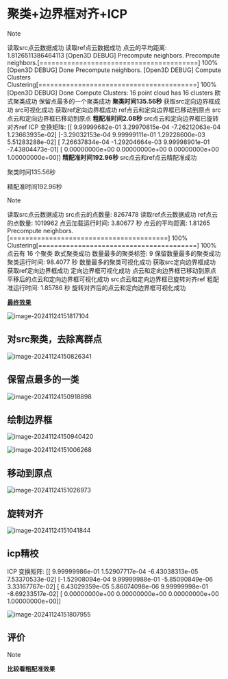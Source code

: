 # 聚类+边界框对齐+ICP

> [!NOTE]
>
> 读取src点云数据成功
> 读取ref点云数据成功
> 点云的平均距离: 1.8126511386464113
> [Open3D DEBUG] Precompute neighbors.
> Precompute neighbors.[========================================] 100%
> [Open3D DEBUG] Done Precompute neighbors.
> [Open3D DEBUG] Compute Clusters
> Clustering[========================================] 100%
> [Open3D DEBUG] Done Compute Clusters: 16
> point cloud has 16 clusters
> 欧式聚类成功
> 保留点最多的一个聚类成功
> **聚类时间135.56秒**
> 获取src定向边界框成功
> src可视化成功
> 获取ref定向边界框成功
> ref点云和定向边界框已移动到原点
> src点云和定向边界框已移动到原点
> **粗配准时间2.08秒**
> src点云和定向边界框已旋转对齐ref
> ICP 变换矩阵:
> [[ 9.99999682e-01  3.29970815e-04 -7.26212063e-04  1.23663935e-02]
>  [-3.29032153e-04  9.99999111e-01  1.29228600e-03  5.51283288e-02]
>  [ 7.26637834e-04 -1.29204664e-03  9.99998901e-01 -7.43804473e-01]
>  [ 0.00000000e+00  0.00000000e+00  0.00000000e+00  1.00000000e+00]]
> **精配准时间192.96秒**
> src点云和ref点云精配准成功

聚类时间135.56秒

精配准时间192.96秒



> [!NOTE]
>
> 读取src点云数据成功
> src点云的点数量: 8267478
> 读取ref点云数据成功
> ref点云的点数量: 1019962
> 点云加载运行时间: 3.80677 秒
> 点云的平均距离: 1.81265
> Precompute neighbors.[========================================] 100%
> Clustering[========================================] 100%
> 点云有 16 个聚类
> 欧式聚类成功
> 数量最多的聚类标签: 9
> 保留数量最多的聚类成功
> 聚类运行时间: 98.4077 秒
> 数量最多的聚类可视化成功
> 获取src定向边界框成功
> 获取ref定向边界框成功
> 定向边界框可视化成功
> 点云和定向边界框已移动到原点
> 平移后的点云和定向边界框可视化成功
> src点云和定向边界框已旋转对齐ref
> 粗配准运行时间: 1.85786 秒
> 旋转对齐后的点云和定向边界框可视化成功

**<u>最终效果</u>**

![image-20241124151817104](https://admin-hwj.oss-cn-beijing.aliyuncs.com/img/202411241528296.png)

## 对src聚类，去除离群点

![image-20241124150826341](https://admin-hwj.oss-cn-beijing.aliyuncs.com/img/202411241528298.png)

## 保留点最多的一类

![image-20241124150918898](https://admin-hwj.oss-cn-beijing.aliyuncs.com/img/202411241528299.png)

## 绘制边界框

![image-20241124150940420](https://admin-hwj.oss-cn-beijing.aliyuncs.com/img/202411241528300.png)

![image-20241124151006268](https://admin-hwj.oss-cn-beijing.aliyuncs.com/img/202411241528301.png)



## 移动到原点

![image-20241124151026973](https://admin-hwj.oss-cn-beijing.aliyuncs.com/img/202411241528302.png)



## 旋转对齐

![image-20241124151041844](https://admin-hwj.oss-cn-beijing.aliyuncs.com/img/202411241528303.png)

## icp精校

ICP 变换矩阵:
[[ 9.99999986e-01  1.52907717e-04 -6.43038313e-05  7.53370533e-02]
 [-1.52908094e-04  9.99999988e-01 -5.85090849e-06  3.33167767e-02]
 [ 6.43029359e-05  5.86074098e-06  9.99999998e-01 -8.69233517e-02]
 [ 0.00000000e+00  0.00000000e+00  0.00000000e+00  1.00000000e+00]]

![image-20241124151807955](F:\paln1.png)



## 评价

> [!NOTE]
>
> **比较看粗配准效果**


